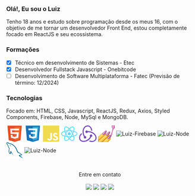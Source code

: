 ### Olá!, Eu sou o Luiz
Tenho 18 anos e estudo sobre programação desde os meus 16, com o objetivo de me tornar um desenvolvedor Front End, estou completamente focado em ReactJS e seu ecossistema.

### Formações
- [x] Técnico em desenvolvimento de Sistemas - Etec
- [x] Desenvolvedor Fullstack Javascript - Onebitcode
- [ ] Desenvolvimento de Software Multiplataforma - Fatec (Previsão de término: 12/2024)
     
### Tecnologias

Focado em: HTML, CSS, Javascript, ReactJS, Redux, Axios, Styled Components, Firebase, Node, MySql e MongoDB.
<div style="display: inline_block">
  <img align="center" alt="Luiz-HTML" height="45" src="https://raw.githubusercontent.com/devicons/devicon/master/icons/html5/html5-original.svg">
  <img align="center" alt="Luiz-CSS" height="45" src="https://raw.githubusercontent.com/devicons/devicon/master/icons/css3/css3-original.svg">
  <img align="center" alt="Luiz-Js" height="45" src="https://raw.githubusercontent.com/devicons/devicon/master/icons/javascript/javascript-plain.svg">
  <img align="center" alt="Luiz-React" height="45" src="https://raw.githubusercontent.com/devicons/devicon/master/icons/react/react-original.svg">
  <img align="center" alt="Luiz-Redux" height="45" src="./redux.svg">
  <img align="center" alt="Luiz-Styled" height="45" src="./styled.png">
  <img align="center" alt="Luiz-Firebase" height="45" src="https://cdn.jsdelivr.net/gh/devicons/devicon/icons/firebase/firebase-plain.svg" />
  <img align="center" alt="Luiz-Node" height="45" src="https://cdn.jsdelivr.net/gh/devicons/devicon/icons/nodejs/nodejs-plain.svg" />   
  <img align="center" alt="Luiz-mysql" height="45" src="https://raw.githubusercontent.com/devicons/devicon/master/icons/mysql/mysql-plain.svg">
  <img align="center" alt="Luiz-Node" height="45" src="https://cdn.jsdelivr.net/gh/devicons/devicon/icons/mongodb/mongodb-plain.svg" />
</div>


     
     
</div>
   <br><br>
   <div align='center'>Entre em contato</div>
   <br>
<div align='center'> 
  <a href="https://luizlopes12.vercel.app/" target="_blank"><img src="https://img.shields.io/badge/-Portfolio-%23E4405F?style=for-the-badge&logo=riotgames&logoColor=white" target="_blank"></a> 
  <a href="./luiz_lopes.pdf" target="_blank"><img src="https://img.shields.io/badge/-Curriculo-%23E4405F?style=for-the-badge&logo=instagram&logoColor=white" target="_blank"></a> 
  <a href="https://www.linkedin.com/in/luiz-lopes-30b512218/" target="_blank"><img src="https://img.shields.io/badge/-LinkedIn-%230077B5?style=for-the-badge&logo=linkedin&logoColor=white" target="_blank"></a> 
  <a href="https://twitter.com/Luizlopes24" target="_blank"><img src="https://img.shields.io/badge/-Twitter-%230077B5?style=for-the-badge&logo=twitter&logoColor=white" target="_blank"></a> 
  
</div>
